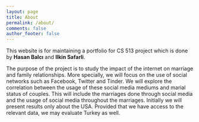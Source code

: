 ```yaml
---
layout: page
title: About
permalink: /about/
comments: false
author_footer: false
---
```

This website is for maintaining a portfolio for CS 513 project which is done by **Hasan Balcı** and **Ilkin Safarli**.

The purpose of the project is to study the impact of the internet  on marriage and  family relationships.
More specially, we will focus on the use of social networks such as  Facebook, Twitter and Tinder. 
We will explore the  correlation between the usage of these social media mediums and marial status of couples.
This will include the marriages done through social media and the usage of social media throughout the marriages. 
Initially we will present results only about the USA. 
Provided that we have access to the relevant data, we may evaluate Turkey as well.
